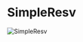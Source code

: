 # SimpleResv
![SimpleResv](https://user-images.githubusercontent.com/36258159/178291895-4ba0f2f6-bf7a-4602-b7f9-536f3915a92a.png)
